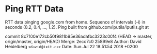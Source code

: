 # Ping RTT Data

RTT data pinging google.com from home.
Sequence of intervals (-i) in seconds (0.2, 0.4, ..., 1.2).
Ping built from github.com/iputils/iputils.git at

commit 8c7100e172cb50f9811b95e36adafbc3223c00f4 (HEAD -> master, origin/master, origin/HEAD)
Merge: 2ecc7c0 25899e8
Author: David Heidelberg `<david@ixit.cz>`
Date:   Sun Jul 22 18:51:54 2018 +0200
 

